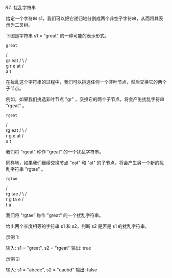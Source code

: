 87. 扰乱字符串

给定一个字符串 s1，我们可以把它递归地分割成两个非空子字符串，从而将其表示为二叉树。

下图是字符串 s1 = "great" 的一种可能的表示形式。

    great
   /    \
  gr    eat
 / \    /  \
g   r  e   at
           / \
          a   t

在扰乱这个字符串的过程中，我们可以挑选任何一个非叶节点，然后交换它的两个子节点。

例如，如果我们挑选非叶节点 "gr" ，交换它的两个子节点，将会产生扰乱字符串 "rgeat" 。

    rgeat
   /    \
  rg    eat
 / \    /  \
r   g  e   at
           / \
          a   t

我们将 "rgeat” 称作 "great" 的一个扰乱字符串。

同样地，如果我们继续交换节点 "eat" 和 "at" 的子节点，将会产生另一个新的扰乱字符串 "rgtae" 。

    rgtae
   /    \
  rg    tae
 / \    /  \
r   g  ta  e
       / \
      t   a

我们将 "rgtae” 称作 "great" 的一个扰乱字符串。

给出两个长度相等的字符串 s1 和 s2，判断 s2 是否是 s1 的扰乱字符串。

示例 1:

输入: s1 = "great", s2 = "rgeat"
输出: true

示例 2:

输入: s1 = "abcde", s2 = "caebd"
输出: false

